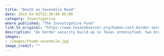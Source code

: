 ```yaml
---
title: "Death on Sevenmile Road"
date: 2015-03-02T22:39:00-05:00
category: Investigative
where_published: "The Investigative Fund"
link_to_original: "https://www.texasobserver.org/human-cost-border-security-build-up/"
description: "As border security build-up in Texas intensified, two brothers paid a smuggler to bring them to the US. Only one lived to tell their story."
images: 
- /images/thumb-sevenmile.jpg
image_credit: ""
---
```

